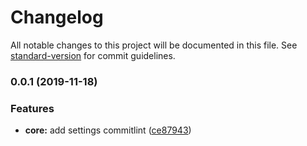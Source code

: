 # Changelog

All notable changes to this project will be documented in this file. See [standard-version](https://github.com/conventional-changelog/standard-version) for commit guidelines.

### 0.0.1 (2019-11-18)


### Features

* **core:** add settings commitlint ([ce87943](https://github.com/SerjMalko/movieshow/commit/ce879437151a64ae1c8ce9fc894d5a8e1865b19d))

